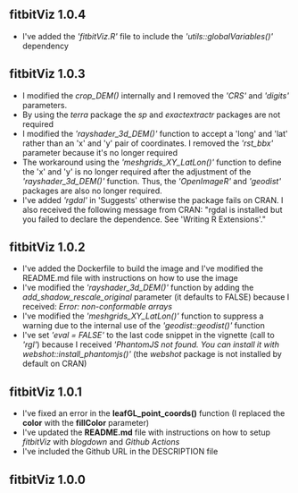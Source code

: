 
## fitbitViz 1.0.4

* I've added the *'fitbitViz.R'* file to include the *'utils::globalVariables()'* dependency


## fitbitViz 1.0.3

* I modified the *crop_DEM()* internally and I removed the *'CRS'* and *'digits'* parameters.
* By using the *terra* package the *sp* and *exactextractr* packages are not required
* I modified the *'rayshader_3d_DEM()'* function to accept a 'long' and 'lat' rather than an 'x' and 'y' pair of coordinates. I removed the *'rst_bbx'* parameter because it's no longer required
* The workaround using the *'meshgrids_XY_LatLon()'* function to define the 'x' and 'y' is no longer required after the adjustment of the *'rayshader_3d_DEM()'* function. Thus, the *'OpenImageR'* and *'geodist'* packages are also no longer required.
* I've added *'rgdal'* in 'Suggests' otherwise the package fails on CRAN. I also received the following message from CRAN: "rgdal is installed but you failed to declare the dependence. See 'Writing R Extensions'."


## fitbitViz 1.0.2

* I've added the Dockerfile to build the image and I've modified the README.md file with instructions on how to use the image
* I've modified the *'rayshader_3d_DEM()'* function by adding the *add_shadow_rescale_original* parameter (it defaults to FALSE) because I received: *Error: non-conformable arrays*
* I've modified the *'meshgrids_XY_LatLon()'* function to suppress a warning due to the internal use of the *'geodist::geodist()'* function
* I've set *'eval = FALSE'* to the last code snippet in the vignette (call to *'rgl'*) because I received *'PhantomJS not found. You can install it with webshot::install_phantomjs()'* (the *webshot* package is not installed by default on CRAN)


## fitbitViz 1.0.1

* I've fixed an error in the **leafGL_point_coords()** function (I replaced the **color** with the **fillColor** parameter)
* I've updated the **README.md** file with instructions on how to setup *fitbitViz* with *blogdown* and *Github Actions*
* I've included the Github URL in the DESCRIPTION file


## fitbitViz 1.0.0

